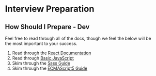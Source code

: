 # Interview Preparation

## How Should I Prepare - Dev

Feel free to read through all of the docs, though we feel the below will be the most important to your success.

1. Read through the [React Documentation](./../react)
1. Read through [Basic JavaScript](http://www.2ality.com/2013/06/basic-javascript.html)
1. Skim through the [Sass Guide](./../sass/tipsAndTricks.md)
1. Skim through the [ECMAScript5 Guide](./../styleGuides/JavaScriptES5.md)
